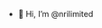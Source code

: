 - 👋 Hi, I’m @nrilimited

<!---
nrilimited/nrilimited is a ✨ special ✨ repository because its `README.md` (this file) appears on your GitHub profile.
You can click the Preview link to take a look at your changes.
--->
